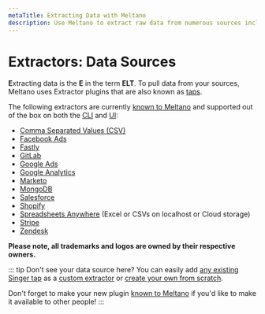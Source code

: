 ```yaml
---
metaTitle: Extracting Data with Meltano
description: Use Meltano to extract raw data from numerous sources including CSV, Google Analytics, Stripe, and more.
---
```


# Extractors: Data Sources

**E**xtracting data is the **E** in the term **ELT**. To pull data from your sources, Meltano uses Extractor plugins that are also known as [taps](/docs/architecture.html#taps).

The following extractors are currently [known to Meltano](/docs/contributor-guide.html#known-plugins) and supported out of the box on both the [CLI](/docs/command-line-interface.html#add) and [UI](/docs/analysis.html#set-up-meltano):

- [Comma Separated Values (CSV)](/plugins/extractors/csv.html)
- [Facebook Ads](/plugins/extractors/facebook.html)
- [Fastly](/plugins/extractors/fastly.html)
- [GitLab](/plugins/extractors/gitlab.html)
- [Google Ads](/plugins/extractors/adwords.html)
- [Google Analytics](/plugins/extractors/google-analytics.html)
- [Marketo](/plugins/extractors/marketo.html)
- [MongoDB](/plugins/extractors/mongodb.html)
- [Salesforce](/plugins/extractors/salesforce.html)
- [Shopify](/plugins/extractors/shopify.html)
- [Spreadsheets Anywhere](/plugins/extractors/spreadsheets-anywhere.html) (Excel or CSVs on localhost or Cloud storage)
- [Stripe](/plugins/extractors/stripe.html)
- [Zendesk](/plugins/extractors/zendesk.html)

**Please note, all trademarks and logos are owned by their respective owners.**

::: tip Don't see your data source here?
You can easily add [any existing Singer tap](https://www.singer.io/#taps) as a [custom extractor](/docs/command-line-interface.html#how-to-use-custom-plugins) or [create your own from scratch](/tutorials/create-a-custom-extractor.html).

Don't forget to make your new plugin [known to Meltano](/docs/contributor-guide.html#known-plugins) if you'd like to make it available to other people!
:::
